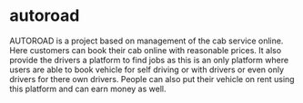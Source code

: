# autoroad
AUTOROAD is a project based on management of the cab service online. Here customers can book their cab online with reasonable prices. It also provide the drivers a platform to find jobs as this is an only platform where users are able to book vehicle for self driving or with drivers or even only drivers for there own drivers.
People can also put their vehicle on rent using this platform and can earn money as well.
